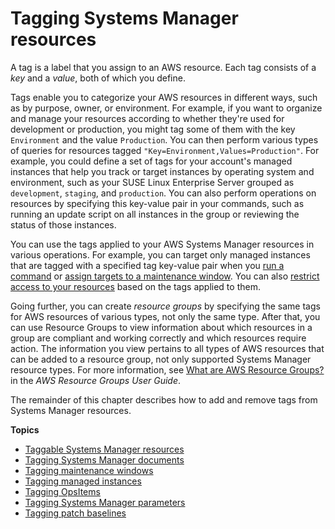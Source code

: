 # Tagging Systems Manager resources<a name="tagging-resources"></a>

A tag is a label that you assign to an AWS resource\. Each tag consists of a *key* and a *value*, both of which you define\. 

Tags enable you to categorize your AWS resources in different ways, such as by purpose, owner, or environment\. For example, if you want to organize and manage your resources according to whether they're used for development or production, you might tag some of them with the key `Environment` and the value `Production`\. You can then perform various types of queries for resources tagged `"Key=Environment,Values=Production"`\. For example, you could define a set of tags for your account's managed instances that help you track or target instances by operating system and environment, such as your SUSE Linux Enterprise Server grouped as `development`, `staging`, and `production`\. You can also perform operations on resources by specifying this key\-value pair in your commands, such as running an update script on all instances in the group or reviewing the status of those instances\.

You can use the tags applied to your AWS Systems Manager resources in various operations\. For example, you can target only managed instances that are tagged with a specified tag key\-value pair when you [run a command](run-command.md) or [assign targets to a maintenance window](sysman-maintenance-assign-targets.md)\. You can also [restrict access to your resources](security_iam_id-based-policy-examples.md) based on the tags applied to them\.

Going further, you can create *resource groups* by specifying the same tags for AWS resources of various types, not only the same type\. After that, you can use Resource Groups to view information about which resources in a group are compliant and working correctly and which resources require action\. The information you view pertains to all types of AWS resources that can be added to a resource group, not only supported Systems Manager resource types\. For more information, see [What are AWS Resource Groups?](https://docs.aws.amazon.com/ARG/latest/userguide/welcome.html) in the *AWS Resource Groups User Guide*\.

The remainder of this chapter describes how to add and remove tags from Systems Manager resources\.

**Topics**
+ [Taggable Systems Manager resources](taggable-resources.md)
+ [Tagging Systems Manager documents](tagging-documents.md)
+ [Tagging maintenance windows](tagging-maintenance-windows.md)
+ [Tagging managed instances](tagging-managed-instances.md)
+ [Tagging OpsItems](tagging-opsitems.md)
+ [Tagging Systems Manager parameters](tagging-parameters.md)
+ [Tagging patch baselines](tagging-patch-baselines.md)
